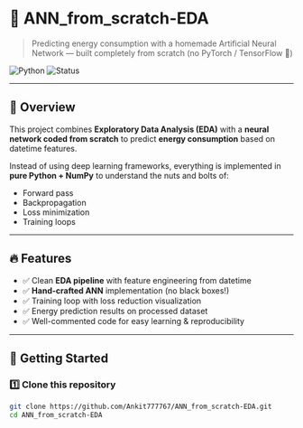 # 🧠 ANN_from_scratch-EDA
> Predicting energy consumption with a homemade Artificial Neural Network — built completely from scratch (no PyTorch / TensorFlow 🚫)

![Python](https://img.shields.io/badge/Python-3.9+-blue.svg)
![Status](https://img.shields.io/badge/Project-Learning-green)


---

## 🌟 Overview
This project combines **Exploratory Data Analysis (EDA)** with a **neural network coded from scratch** to predict **energy consumption** based on datetime features.  

Instead of using deep learning frameworks, everything is implemented in **pure Python + NumPy** to understand the nuts and bolts of:
- Forward pass  
- Backpropagation  
- Loss minimization  
- Training loops  

---

## 🔥 Features
- ✅ Clean **EDA pipeline** with feature engineering from datetime  
- ✅ **Hand-crafted ANN** implementation (no black boxes!)  
- ✅ Training loop with loss reduction visualization  
- ✅ Energy prediction results on processed dataset  
- ✅ Well-commented code for easy learning & reproducibility  

---

## 🚀 Getting Started

### 1️⃣ Clone this repository
```bash
git clone https://github.com/Ankit777767/ANN_from_scratch-EDA.git
cd ANN_from_scratch-EDA
